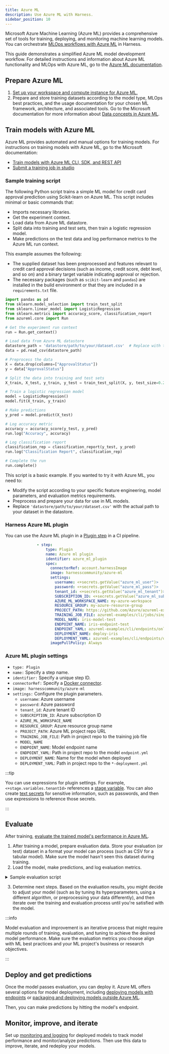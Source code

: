```yaml
---
title: Azure ML
description: Use Azure ML with Harness.
sidebar_position: 10
---
```


Microsoft Azure Machine Learning (Azure ML) provides a comprehensive set of tools for training, deploying, and monitoring machine learning models. You can orchestrate [MLOps workflows with Azure ML](https://learn.microsoft.com/en-us/azure/machine-learning/concept-model-management-and-deployment?view=azureml-api-2) in Harness.

This guide demonstrates a simplified Azure ML model development workflow. For detailed instructions and information about Azure ML functionality and MLOps with Azure ML, go to the [Azure ML documentation](https://learn.microsoft.com/en-us/azure/machine-learning/?view=latest).

## Prepare Azure ML

1. [Set up your workspace and compute instance for Azure ML.](https://learn.microsoft.com/en-us/azure/machine-learning/quickstart-create-resources?view=azureml-api-2)
2. Prepare and store training datasets according to the model type, MLOps best practices, and the usage documentation for your chosen ML framework, architecture, and associated tools. Go to the Microsoft documentation for more information about [Data concepts in Azure ML](https://learn.microsoft.com/en-us/azure/machine-learning/concept-data?view=azureml-api-2).

## Train models with Azure ML

Azure ML provides automated and manual options for training models. For instructions on training models with Azure ML, go to the Microsoft documentation:

* [Train models with Azure ML CLI, SDK, and REST API](https://learn.microsoft.com/en-us/azure/machine-learning/how-to-train-model?view=azureml-api-2&tabs=python)
* [Submit a training job in studio](https://learn.microsoft.com/en-us/azure/machine-learning/how-to-train-with-ui?view=azureml-api-2)

### Sample training script

The following Python script trains a simple ML model for credit card approval prediction using Scikit-learn on Azure ML. This script includes minimal or basic commands that:

* Imports necessary libraries.
* Get the experiment context.
* Load data from Azure ML datastore.
* Split data into training and test sets, then train a logistic regression model.
* Make predictions on the test data and log performance metrics to the Azure ML run context.

This example assumes the following:

* The supplied dataset has been preprocessed and features relevant to credit card approval decisions (such as income, credit score, debt level, and so on) and a binary target variable indicating approval or rejection.
* The necessary packages (such as `scikit-learn` and `pandas`) are installed in the build environment or that they are included in a `requirements.txt` file.

```python
import pandas as pd
from sklearn.model_selection import train_test_split
from sklearn.linear_model import LogisticRegression
from sklearn.metrics import accuracy_score, classification_report
from azureml.core import Run

# Get the experiment run context
run = Run.get_context()

# Load data from Azure ML datastore
datastore_path = 'datastore/path/to/your/dataset.csv'  # Replace with the path to your dataset in the datastore
data = pd.read_csv(datastore_path)

# Preprocess the data
X = data.drop(columns=["ApprovalStatus"])
y = data["ApprovalStatus"]

# Split the data into training and test sets
X_train, X_test, y_train, y_test = train_test_split(X, y, test_size=0.2, random_state=42)

# Train a logistic regression model
model = LogisticRegression()
model.fit(X_train, y_train)

# Make predictions
y_pred = model.predict(X_test)

# Log accuracy metric
accuracy = accuracy_score(y_test, y_pred)
run.log("Accuracy", accuracy)

# Log classification report
classification_rep = classification_report(y_test, y_pred)
run.log("Classification Report", classification_rep)

# Complete the run
run.complete()
```

This script is a basic example. If you wanted to try it with Azure ML, you need to:

- Modify the script according to your specific feature engineering, model parameters, and evaluation metrics requirements.
- Preprocess and prepare your data for use in ML models.
- Replace `'datastore/path/to/your/dataset.csv'` with the actual path to your dataset in the datastore.

### Harness Azure ML plugin

You can use the Azure ML plugin in a [Plugin step](/docs/continuous-integration/use-ci/use-drone-plugins/run-a-drone-plugin-in-ci) in a CI pipeline.


```yaml
              - step:
                  type: Plugin
                  name: Azure ml plugin
                  identifier: azure_ml_plugin
                  spec:
                    connectorRef: account.harnessImage
                    image: harnesscommunity/azure-ml
                    settings:
                      username: <+secrets.getValue("azure_ml_user")>
                      password: <+secrets.getValue("azure_ml_pass")>
                      tenant_id: <+secrets.getValue("azure_ml_tenant")>
                      SUBSCRIPTION_ID: <+secrets.getValue("azure_ml_subscription")>
                      AZURE_ML_WORKSPACE_NAME: my-azure-workspace
                      RESOURCE_GROUP: my-azure-resource-group
                      PROJECT_PATH: https://github.com/Azure/azureml-examples
                      TRAINING_JOB_FILE: azureml-examples/cli/jobs/single-step/scikit-learn/iris/job.yml
                      MODEL_NAME: iris-model-test
                      ENDPOINT_NAME: iris-endpoint-test
                      ENDPOINT_YAML: azureml-examples/cli/endpoints/online/managed/sample/endpoint.yml
                      DEPLOYMENT_NAME: deploy-iris
                      DEPLOYMENT_YAML: azureml-examples/cli/endpoints/online/managed/sample/blue-deployment.yml
                    imagePullPolicy: Always
```

### Azure ML plugin settings

*  `type: Plugin`
*  `name:` Specify a step name.
*  `identifier:` Specify a unique step ID.
*  `connectorRef:` Specify a [Docker connector](/docs/platform/connectors/cloud-providers/ref-cloud-providers/docker-registry-connector-settings-reference).
*  `image: harnesscommunity/azure-ml`
*  `settings:` Configure the plugin parameters.
   * `username`: Azure username
   * `password`: Azure password
   * `tenant_id`: Azure tenant ID
   * `SUBSCRIPTION_ID`: Azure subscription ID
   * `AZURE_ML_WORKSPACE_NAME`
   * `RESOURCE_GROUP`: Azure resource group name
   * `PROJECT_PATH`: Azure ML project repo URL
   * `TRAINING_JOB_FILE`: Path in project repo to the training job file
   * `MODEL_NAME`
   * `ENDPOINT_NAME`: Model endpoint name
   * `ENDPOINT_YAML`: Path in project repo to the model `endpoint.yml`
   * `DEPLOYMENT_NAME`: Name for the model when deployed
   * `DEPLOYMENT_YAML`: Path in project repo to the `*-deployment.yml`

:::tip

You can use expressions for plugin settings. For example, `<+stage.variables.tenantId>` references a [stage variable](/docs/platform/pipelines/add-a-stage#stage-variables). You can also create [text secrets](/docs/platform/secrets/add-use-text-secrets) for sensitive information, such as passwords, and then use expressions to reference those secrets.

:::

## Evaluate

After training, [evaluate the trained model's performance in Azure ML](https://learn.microsoft.com/en-us/azure/machine-learning/how-to-log-view-metrics?view=azureml-api-2&tabs=interactive#view-jobsruns-information-in-the-studio).

1. After training a model, prepare evaluation data. Store your evaluation (or test) dataset in a format your model can process (such as CSV for a tabular model). Make sure the model hasn't seen this dataset during training.
2. Load the model, make predictions, and log evaluation metrics.

<details>
<summary>Sample evaluation script</summary>

Here's an example of a script that evaluates a trained model using a test dataset and logs evaluation metrics to the Azure ML run context. This script includes minimal or basic commands that:

* Imports necessary libraries.
* Get the experiment context.
* Get the path to the registered model file.
* Load data from Azure ML datastore and preprocess it, if required.
* Make predictions on the test data and log performance metrics to the Azure ML run context.

```python
import pandas as pd
from sklearn.metrics import accuracy_score, classification_report
from azureml.core import Run, Model

# Get the experiment run context
run = Run.get_context()

# Get the registered model
model_name = 'credit_card_approval_model'  # Replace with the name of your registered model
model_path = Model.get_model_path(model_name)

# Load the test data from Azure ML datastore
test_datastore_path = 'datastore/path/to/your/test_dataset.csv'  # Replace with the path to your test dataset in the datastore
test_data = pd.read_csv(test_datastore_path)

# Preprocess the test data
X_test = test_data.drop(columns=["ApprovalStatus"])
y_test = test_data["ApprovalStatus"]

# Load the model
model = joblib.load(model_path)

# Make predictions
y_pred = model.predict(X_test)

# Calculate evaluation metrics
accuracy = accuracy_score(y_test, y_pred)
classification_rep = classification_report(y_test, y_pred)

# Log evaluation metrics
run.log("Test Accuracy", accuracy)
run.log("Test Classification Report", classification_rep)

# Complete the run
run.complete()
```

This script is a basic example. If you wanted to try it with Azure ML, you need to:

- Modify the script according to your specific feature engineering, model parameters, and evaluation metrics requirements.
- Preprocess and prepare your data for use in an ML model and your ML model's use case. Adjust the preprocessing steps in the script to match those applied during training, if any.
- Replace `'datastore/path/to/your/test_dataset.csv'` with the actual path to your test dataset in the datastore.
- Make sure the necessary packages (such as `scikit-learn` and `pandas`) are installed in the build environment or that they are included in a `requirements.txt` file.

</details>

3. Determine next steps. Based on the evaluation results, you might decide to adjust your model (such as by tuning its hyperparameters, using a different algorithm, or preprocessing your data differently), and then iterate over the training and evaluation process until you're satisfied with the model.

:::info

Model evaluation and improvement is an iterative process that might require multiple rounds of training, evaluation, and tuning to achieve the desired model performance. Make sure the evaluation metrics you choose align with ML best practices and your ML project's business or research objectives.

:::

## Deploy and get predictions

Once the model passes evaluation, you can deploy it. Azure ML offers several options for model deployment, including [deploying models with endpoints](https://learn.microsoft.com/en-us/azure/machine-learning/how-to-deploy-online-endpoints?view=azureml-api-2&tabs=azure-cli) or [packaging and deploying models outside Azure ML](https://learn.microsoft.com/en-us/azure/machine-learning/how-to-package-models-app-service?view=azureml-api-2&tabs=cli).

Then, you can make predictions by hitting the model's endpoint.

## Monitor, improve, and iterate

Set up [monitoring and logging](https://learn.microsoft.com/en-us/azure/machine-learning/concept-model-monitoring?view=azureml-api-2) for deployed models to track model performance and monitor/analyze predictions. Then use this data to improve, iterate, and redeploy your models.
